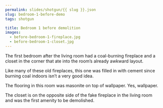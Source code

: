 ```yaml
---
permalink: slides/shotgun/{{ slug }}.json
slug: bedroom-1-before-demo
tags: shotgun

title: Bedroom 1 before demolition
images:
  - before-bedroom-1-fireplace.jpg
  - before-bedroom-1-closet.jpg
---
```

The first bedroom after the living room had a coal-burning fireplace and a closet in the corner that ate into the room’s already awkward layout.

Like many of these old fireplaces, this one was filled in with cement since burning coal indoors isn’t a very good idea. 

The flooring in this room was masonite on top of wallpaper. Yes, wallpaper.

The closet is on the opposite side of the fake fireplace in the living room and was the first amenity to be demolished.